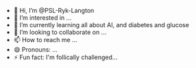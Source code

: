 - 👋 Hi, I’m @PSL-Ryk-Langton
- 👀 I’m interested in ...
- 🌱 I’m currently learning all about AI, and diabetes and glucose
- 💞️ I’m looking to collaborate on ...
- 📫 How to reach me ...
- 😄 Pronouns: ...
- ⚡ Fun fact: I'm follically challenged...

<!---
PSL-Ryk-Langton/PSL-Ryk-Langton is a ✨ special ✨ repository because its `README.md` (this file) appears on your GitHub profile.
You can click the Preview link to take a look at your changes.
--->
